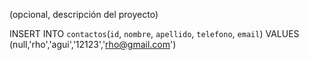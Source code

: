  (opcional, descripción del proyecto)

 INSERT INTO `contactos`(`id`, `nombre`, `apellido`, `telefono`, `email`) VALUES (null,'rho','agui','12123','rho@gmail.com')